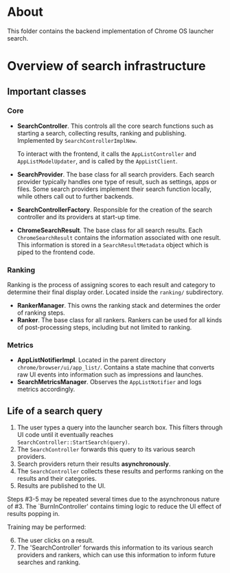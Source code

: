 # About

This folder contains the backend implementation of Chrome OS launcher search.

# Overview of search infrastructure

## Important classes

### Core

- **SearchController**. This controls all the core search functions such as
  starting a search, collecting results, ranking and publishing. Implemented by
  `SearchControllerImplNew`.

  To interact with the frontend, it calls the `AppListController` and
  `AppListModelUpdater`, and is called by the `AppListClient`.
- **SearchProvider**. The base class for all search providers. Each search
  provider typically handles one type of result, such as settings, apps or
  files. Some search providers implement their search function locally, while
  others call out to further backends.
- **SearchControllerFactory**. Responsible for the creation of the search
  controller and its providers at start-up time.
- **ChromeSearchResult**. The base class for all search results. Each
  `ChromeSearchResult` contains the information associated with one result. This
  information is stored in a `SearchResultMetadata` object which is piped to the
  frontend code.

### Ranking

Ranking is the process of assigning scores to each result and category to
determine their final display order. Located inside the `ranking/` subdirectory.

- **RankerManager**. This owns the ranking stack and determines the order of
  ranking steps.
- **Ranker**. The base class for all rankers. Rankers can be used for all kinds
  of post-processing steps, including but not limited to ranking.

### Metrics

- **AppListNotifierImpl**. Located in the parent directory
  `chrome/browser/ui/app_list/`. Contains a state machine that converts raw UI
  events into information such as impressions and launches.
- **SearchMetricsManager**. Observes the `AppListNotifier` and logs metrics
  accordingly.

## Life of a search query

1. The user types a query into the launcher search box. This filters through UI
   code until it eventually reaches `SearchController::StartSearch(query)`.
2. The `SearchController` forwards this query to its various search providers.
3. Search providers return their results **asynchronously**.
4. The `SearchController` collects these results and performs ranking on the
   results and their categories.
5. Results are published to the UI.

Steps #3-5 may be repeated several times due to the asynchronous nature of #3.
The `BurnInController' contains timing logic to reduce the UI effect of results
popping in.

Training may be performed:

6. The user clicks on a result.
7. The 'SearchController' forwards this information to its various search
   providers and rankers, which can use this information to inform future
   searches and ranking.
